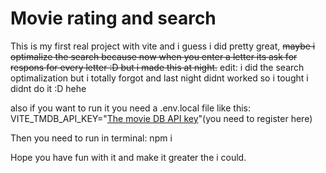 # Movie rating and search

This is my first real project with vite and i guess i did pretty great, <s>maybe i optimalize the search because now when you enter a letter its ask for respons for every letter :D but i made this at night.</s>
edit: i did the search optimalization but i totally forgot and last night didnt worked so i tought i didnt do it :D hehe

also if you want to run it you need a .env.local file like this:
  VITE_TMDB_API_KEY="<a href="https://developer.themoviedb.org/">The movie DB API key</a>"(you need to register here)

Then you need to run in terminal:
npm i

Hope you have fun with it and make it greater the i could.
